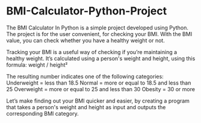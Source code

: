 # BMI-Calculator-Python-Project

The BMI Calculator In Python is a simple project developed using Python. 
The project is for the user convenient, for checking your BMI. With the BMI value, you can check whether you have a healthy weight or not.

Tracking your BMI is a useful way of checking if you’re maintaining a healthy weight. It’s calculated using a person's weight and height, 
using this formula: weight / height²

The resulting number indicates one of the following categories:
Underweight = less than 18.5
Normal = more or equal to 18.5 and less than 25
Overweight = more or equal to 25 and less than 30
Obesity = 30 or more

Let’s make finding out your BMI quicker and easier, by creating a program that takes a person's weight and height as input and outputs the corresponding BMI category.
